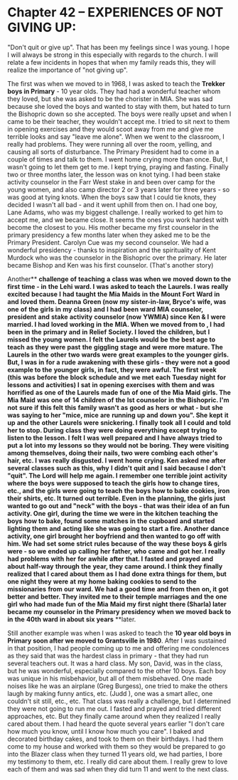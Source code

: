 # Chapter 42 – EXPERIENCES OF NOT GIVING UP:

"Don't quit or give up".  That has been my feelings since I was young.  I hope I will always be strong in this especially with regards to the church.  I will relate a few incidents in hopes that when my family reads this, they will realize the importance of "not giving up".

The first was when we moved to  in 1968, I was asked to teach the **Trekker boys in Primary** - 10 year olds.  They had had a wonderful teacher whom they loved, but she was asked to be the chorister in MIA.  She was sad because she loved the boys and wanted to stay with them, but hated to turn the Bishopric down so she accepted.  The boys were really upset and when I came to be their teacher, they wouldn't accept me.  I tried to sit next to them in opening exercises and they would scoot away from me and give me terrible looks and say "leave me alone".  When we went to the classroom, I really had problems.  They were running all over the room, yelling, and causing all sorts of disturbance.  The Primary President had to come in a couple of times and talk to them.  I went home crying more than once.  But, I wasn't going to let them get to me.  I kept trying, praying and fasting.  Finally two or three months later, the lesson was on knot tying.  I had been stake activity counselor in the Farr West stake in  and been over camp for the young women, and also camp director 2 or 3 years later for three years - so was good at tying knots.  When the boys saw that I could tie knots, they decided I wasn't all bad - and it went uphill from then on.  I had one boy, Lane Adams, who was my biggest challenge.  I really worked to get him to accept me, and we became close.  It seems the ones you work hardest with become the closest to you.  His mother became my first counselor in the primary presidency a few months later when they asked me to be the Primary President.  Carolyn Cue was my second counselor.  We had a wonderful presidency - thanks to inspiration and the spirituality of Kent Murdock who was the counselor in the Bishopric over the primary.  He later became Bishop and Ken was his first counselor.  (That's another story)

Another** **challenge** **of** **teaching** **a** **class** **was** **when** **we** **moved** **down **to**  the** **first** **time - in** **the** **Lehi** **ward.  I** **was** **asked **to** teach** **the** **Laurels.  I** **was** **really** **excited** **because** **I** **had** **taught** **the** **Mia** **Maids** **in** **the** **Mount** **Fort** **Ward** **in  and** **loved** **them.  Deanna** **Green (now** **my** **sister-in-law, Bryce's** **wife, was** **one** **of** **the** **girls** **in** **my** **class) and** **I** **had** **been** **ward** **MIA** **counselor, president** **and** **stake** **activity** **counselor (now** **YWMIA) since** **Ken & I** **were** **married.  I** **had** **loved** **working** **in** **the** **MIA.  When** **we** **moved** **from  **to** , I** **had** **been** **in** **the** **primary** **and** **in** **Relief** **Society.  I** **loved** **the** **children, but** **I** **missed** **the** **young** **women.  I** **felt** **the** **Laurels** **would** **be** **the** **best** **age **to** teach** **as** **they** **were** **past** **the** **giggling** **stage** **and** **were** **more** **mature.  The** **Laurels** **in** **the** **other** **two** **wards** **were** **great** **examples **to** the** **younger** **girls.  But, I** **was** **in** **for** **a** **rude** **awakening** **with** **these** **girls - they** **were** **not** **a** **good** **example **to** the** **younger** **girls, in** **fact, they** **were** **awful.  The** **first** **week (this** **was** **before** **the** **block** **schedule** **and** **we** **met** **each** **Tuesday** **night** **for** **lessons** **and** **activities) I** **sat** **in** **opening** **exercises** **with** **them** **and** **was** **horrified** **as** **one** **of** **the** **Laurels** **made** **fun** **of** **one** **of** **the** **Mia** **Maid** **girls.  The** **Mia** **Maid** **was** **one** **of** **14** **children** **of** **the** **lst** **counselor** **in** **the** **Bishopric.  I'm** **not** **sure** **if** **this  felt** **this** **family** **wasn't** **as** **good** **as** **hers** **or** **what - but** **she** **was** **saying **to** her "mice, mice** **are** **running** **up** **and** **down** **you".  She** **kept** **it** **up** **and** **the** **other** **Laurels** **were** **snickering.  I** **finally** **took** **all** **I** **could** **and** **told** **her **to** stop.  During** **class** **they** **were** **doing** **everything** **except** **trying **to** listen **to** the** **lesson.  I** **felt** **I** **was** **well** **prepared** **and** **I** **have** **always** **tried **to** put** **a** **lot** **into** **my** **lessons** **so** **they** **would** **not** **be** **boring.  They** **were** **visiting** **among** **themselves, doing** **their** **nails, two** **were** **combing** **each** **other's** **hair, etc.  I** **was** **really** **disgusted.  I** **went** **home** **crying.  Ken** **asked** **me** **after** **several** **classes** **such** **as** **this, why** **I** **didn't** **quit** **and** **I** **said** **because** **I** **don't "quit".  The** **Lord** **will** **help** **me** **again.  I** **remember** **one** **terrible** **joint** **activity** **where** **the** **boys** **were** **supposed **to** teach** **the** **girls** **how **to** change** **tires, etc., and** **the** **girls** **were** **going **to** teach** **the** **boys** **how **to** bake** **cookies, iron** **their** **shirts, etc.  It** **turned** **out** **terrible.  Even** **in** **the** **planning, the** **girls** **just** **wanted **to** go** **out** **and "neck" with** **the** **boys - that** **was** **their** **idea** **of** **an** **fun** **activity.  One** **girl, during** **the** **time** **we** **were** **in** **the** **kitchen** **teaching** **the** **boys** **how **to** bake,  found** **some** **matches** **in** **the** **cupboard** **and** **started** **lighting** **them** **and** **acting** **like** **she** **was** **going **to** start** **a** **fire.  Another** **dance** **activity, one** **girl** **brought** **her** **boyfriend** **and** **then** **wanted **to** go** **off** **with** **him.  We** **had** **set** **some** **strict** **rules** **because** **of** **the** **way** **these** **boys & girls** **were - so** **we** **ended** **up** **calling** **her** **father, who** **came** **and** **got** **her.  I** **really** **had** **problems** **with** **her** **for** **awhile** **after** **that.  I** **fasted** **and** **prayed** **and** **about** **half-way** **through** **the** **year, they** **came** **around.  I** **think** **they** **finally** **realized** **that** **I** **cared** **about** **them** **as** **I** **had** **done** **extra** **things** **for** **them, but** **one** **night** **they** **were** **at** **my** **home** **baking** **cookies **to** send **to** the** **missionaries** **from** **our** **ward.  We** **had** **a** **good** **time** **and** **from** **then** **on, it** **got** **better** **and** **better.  They** **invited** **me **to** their** **temple** **marriages** **and** **the** **one** **girl** **who** **had** **made** **fun** **of** **the** **Mia** **Maid** **my** **first** **night** **there (Sharla) later** **became** **my** **counselor** **in** **the** **Primary** **presidency** **when** **we** **moved** **back **to**  in** **the** **40th** **ward** **in  about** **six** **years** **later.

Still another example was when I was asked to teach the **10 year old boys in Primary soon after we moved to Grantsville in 1980**.  After I was sustained in that position, I had people coming up to me and offering me condolences as they said that was the hardest class in primary - that they had run several teachers out.  It was a hard class.  My son, David, was in the class, but he was wonderful, especially compared to the other 10 boys.  Each boy was unique in his misbehavior, but all of them misbehaved.  One made noises like he was an airplane (Greg Burgess), one tried to make the others laugh by making funny antics, etc. (Judd ), one was a smart allec, one couldn't sit still, etc., etc.  That class was really a challenge, but I determined they were not going to run me out.  I fasted and prayed and tried different approaches, etc.  But they finally came around when they realized I really cared about them.  I had heard the quote several years earlier "I don't care how much you know, until I know how much you care".  I baked and decorated birthday cakes, and took to them on their birthdays.  I had them come to my house and worked with them so they would be prepared to go into the Blazer class when they turned 11 years old, we had parties, I bore my testimony to them, etc.  I really did care about them.  I really grew to love each of them and was sad when they did turn 11 and went to the next class.

